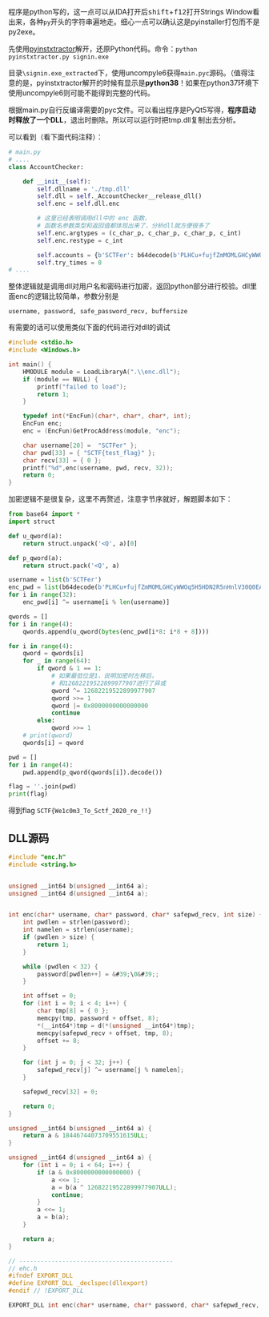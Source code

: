 程序是python写的，这一点可以从IDA打开后<kbd>shift</kbd>+<kbd>f12</kbd>打开Strings Window看出来，各种`py`开头的字符串遍地走。细心一点可以确认这是pyinstaller打包而不是py2exe。

先使用[pyinstxtractor](https://github.com/extremecoders-re/pyinstxtractor)解开，还原Python代码。命令：`python pyinstxtractor.py signin.exe`

目录`\signin.exe_extracted`下，使用uncompyle6获得`main.pyc`源码。（值得注意的是，pyinstxtractor解开的时候有显示是**python38**！如果在python37环境下使用uncompyle6则可能不能得到完整的代码。

根据main.py自行反编译需要的pyc文件。可以看出程序是PyQt5写得，**程序启动时释放了一个DLL**，退出时删除。所以可以运行时把tmp.dll复制出去分析。

可以看到（看下面代码注释）：

```python
# main.py
# ....
class AccountChecker:

    def __init__(self):
        self.dllname = './tmp.dll'
        self.dll = self._AccountChecker__release_dll()
        self.enc = self.dll.enc

        # 这里已经表明调用dll中的 enc 函数，
        # 函数名参数类型和返回值都体现出来了，分析dll就方便很多了
        self.enc.argtypes = (c_char_p, c_char_p, c_char_p, c_int)
        self.enc.restype = c_int

        self.accounts = {b'SCTFer': b64decode(b'PLHCu+fujfZmMOMLGHCyWWOq5H5HDN2R5nHnlV30Q0EA')}
        self.try_times = 0
# ....
```

整体逻辑就是调用dll对用户名和密码进行加密，返回python部分进行校验。dll里面enc的逻辑比较简单，参数分别是

```
username, password, safe_password_recv, buffersize
```

有需要的话可以使用类似下面的代码进行对dll的调试

```c
#include <stdio.h>
#include <Windows.h>

int main() {
    HMODULE module = LoadLibraryA(".\\enc.dll");
    if (module == NULL) {
        printf("failed to load");
        return 1;
    }

    typedef int(*EncFun)(char*, char*, char*, int);
    EncFun enc;
    enc = (EncFun)GetProcAddress(module, "enc");

    char username[20] =  "SCTFer" };
    char pwd[33] = { "SCTF{test_flag}" };
    char recv[33] = { 0 };
    printf("%d",enc(username, pwd, recv, 32));
    return 0;
}
```

加密逻辑不是很复杂，这里不再赘述，注意字节序就好，解题脚本如下：

```python
from base64 import *
import struct

def u_qword(a):
    return struct.unpack('<Q', a)[0]

def p_qword(a):
    return struct.pack('<Q', a)

username = list(b'SCTFer')
enc_pwd = list(b64decode(b'PLHCu+fujfZmMOMLGHCyWWOq5H5HDN2R5nHnlV30Q0EA'))[:-1] # remove the last '\0'
for i in range(32):
    enc_pwd[i] ^= username[i % len(username)]

qwords = []
for i in range(4):
    qwords.append(u_qword(bytes(enc_pwd[i*8: i*8 + 8])))

for i in range(4):
    qword = qwords[i]
    for _ in range(64):
        if qword & 1 == 1:
            # 如果最低位是1，说明加密时左移后，
            # 和12682219522899977907进行了异或
            qword ^= 12682219522899977907
            qword >>= 1
            qword |= 0x8000000000000000
            continue
        else:
            qword >>= 1
    # print(qword)
    qwords[i] = qword

pwd = []
for i in range(4):
    pwd.append(p_qword(qwords[i]).decode())

flag = ''.join(pwd)
print(flag)
```

得到flag `SCTF{We1c0m3_To_Sctf_2020_re_!!}`

## DLL源码

```c
#include "enc.h"
#include <string.h>


unsigned __int64 b(unsigned __int64 a);
unsigned __int64 d(unsigned __int64 a);


int enc(char* username, char* password, char* safepwd_recv, int size) {
    int pwdlen = strlen(password);
    int namelen = strlen(username);
    if (pwdlen > size) {
        return 1;
    }

    while (pwdlen < 32) {
        password[pwdlen++] = &#39;\0&#39;;
    }

    int offset = 0;
    for (int i = 0; i < 4; i++) {
        char tmp[8] = { 0 };
        memcpy(tmp, password + offset, 8);
        *(__int64*)tmp = d(*(unsigned __int64*)tmp);
        memcpy(safepwd_recv + offset, tmp, 8);
        offset += 8;
    }

    for (int j = 0; j < 32; j++) {
        safepwd_recv[j] ^= username[j % namelen];
    }

    safepwd_recv[32] = 0;

    return 0;
}

unsigned __int64 b(unsigned __int64 a) {
    return a & 18446744073709551615ULL;
}

unsigned __int64 d(unsigned __int64 a) {
    for (int i = 0; i < 64; i++) {
        if (a & 0x8000000000000000) {
            a <<= 1;
            a = b(a ^ 12682219522899977907ULL);
            continue;
        }
        a <<= 1;
        a = b(a);
    }

    return a;
}

// -------------------------------------------
// ehc.h
#ifndef EXPORT_DLL
#define EXPORT_DLL _declspec(dllexport)
#endif // !EXPORT_DLL

EXPORT_DLL int enc(char* username, char* password, char* safepwd_recv, int size);
```
